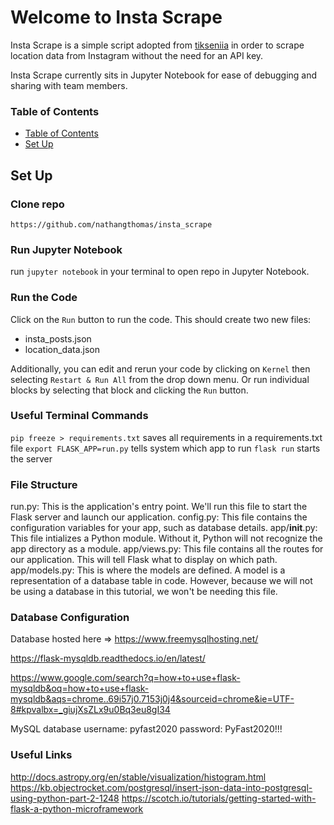 # Welcome to Insta Scrape

Insta Scrape is a simple script adopted from [tikseniia](https://github.com/tikseniia/get-location-instagram/blob/master/script.py) in order to scrape location data from Instagram without the need for an API key.

Insta Scrape currently sits in Jupyter Notebook for ease of debugging and sharing with team members.


### Table of Contents

<!--ts-->
   * [Table of Contents](#table-of-contents)
   * [Set Up](#set-up)
<!--te-->

## **Set Up**

### Clone repo
```
https://github.com/nathangthomas/insta_scrape
```
### Run Jupyter Notebook
run `jupyter notebook` in your terminal to open repo in Jupyter Notebook.

### Run the Code
Click on the `Run` button to run the code.
This should create two new files:
  - insta_posts.json
  - location_data.json

Additionally, you can edit and rerun your code by clicking on `Kernel` then selecting `Restart & Run All` from the drop down menu. Or run individual blocks by selecting that block and clicking the `Run` button.


### Useful Terminal Commands

`pip freeze > requirements.txt` saves all requirements in a requirements.txt file
`export FLASK_APP=run.py` tells system which app to run
`flask run` starts the server


### File Structure
run.py: This is the application's entry point. We'll run this file to start the Flask server and launch our application.
config.py: This file contains the configuration variables for your app, such as database details.
app/__init__.py: This file intializes a Python module. Without it, Python will not recognize the app directory as a module.
app/views.py: This file contains all the routes for our application. This will tell Flask what to display on which path.
app/models.py: This is where the models are defined. A model is a representation of a database table in code. However, because we will not be using a database in this tutorial, we won't be needing this file.

### Database Configuration
Database hosted here => https://www.freemysqlhosting.net/

https://flask-mysqldb.readthedocs.io/en/latest/

https://www.google.com/search?q=how+to+use+flask-mysqldb&oq=how+to+use+flask-mysqldb&aqs=chrome..69i57j0.7153j0j4&sourceid=chrome&ie=UTF-8#kpvalbx=_giujXsZLx9u0Bq3eu8gI34

MySQL database
username: pyfast2020
password: PyFast2020!!!

### Useful Links
http://docs.astropy.org/en/stable/visualization/histogram.html
https://kb.objectrocket.com/postgresql/insert-json-data-into-postgresql-using-python-part-2-1248
https://scotch.io/tutorials/getting-started-with-flask-a-python-microframework
